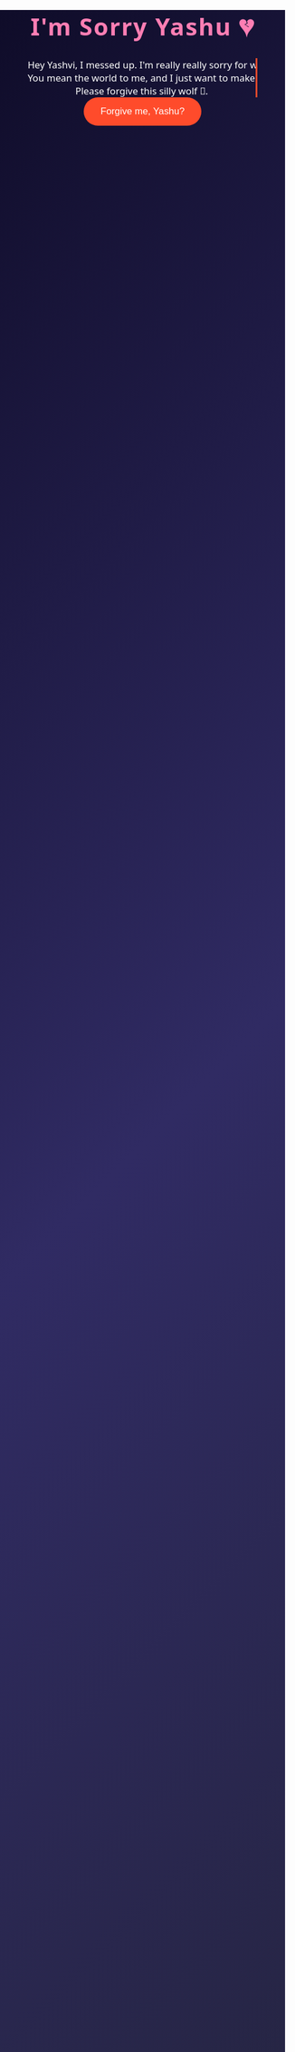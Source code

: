 <!DOCTYPE html>
<html lang="en">
<head>
  <meta charset="UTF-8">
  <meta name="viewport" content="width=device-width, initial-scale=1.0">
  <title>I'm Sorry Yashu 💔</title>
  <style>
    /* Overall body styling */
    body {
      margin: 0;
      padding: 0;
      font-family: 'Segoe UI', sans-serif;
      background: linear-gradient(135deg, #0f0c29, #302b63, #24243e);
      color: white;
      height: 100vh;
      overflow: hidden;
      text-align: center;
      position: relative;
    }

    /* Starry background animation */
    .stars {
      position: absolute;
      top: 0;
      left: 0;
      width: 100%;
      height: 100%;
      background: url('https://raw.githubusercontent.com/VincentGarreau/particles.js/master/demo/media/star.png') repeat;
      animation: moveStars 200s linear infinite;
      z-index: -1;
    }

    @keyframes moveStars {
      from {
        background-position: 0 0;
      }
      to {
        background-position: -10000px 5000px;
      }
    }

    /* Title and apology message styling */
    h1 {
      font-size: 3em;
      color: #ff7eb3;
      margin-top: 10vh;
      letter-spacing: 2px;
    }

    .message {
      font-size: 1.5em;
      color: #eee;
      margin: 2em 0;
      max-width: 700px;
      margin-left: auto;
      margin-right: auto;
    }

    /* Button styling */
    button {
      padding: 15px 30px;
      font-size: 1.2em;
      background-color: #ff4b2b;
      border: none;
      color: white;
      border-radius: 30px;
      cursor: pointer;
      transition: all 0.3s ease;
    }

    button:hover {
      background-color: #ff416c;
      transform: scale(1.1);
    }

    /* Typing effect for the apology */
    .typewriter {
      font-size: 1.2em;
      width: 80%;
      max-width: 600px;
      margin: 0 auto;
      border-right: 3px solid #ff4b2b;
      white-space: nowrap;
      overflow: hidden;
      animation: typing 4s steps(40) 1s forwards, blink 0.75s step-end infinite;
    }

    @keyframes typing {
      from {
        width: 0;
      }
      to {
        width: 100%;
      }
    }

    @keyframes blink {
      50% {
        border-color: transparent;
      }
    }

    /* Floating heart animation */
    .heart {
      position: absolute;
      width: 30px;
      height: 30px;
      background-color: pink;
      transform: rotate(45deg);
      animation: floatHeart 10s infinite;
      opacity: 0.8;
    }

    .heart::before, .heart::after {
      content: '';
      position: absolute;
      width: 20px;
      height: 20px;
      background-color: pink;
      border-radius: 50%;
    }

    .heart::before {
      top: -10px;
      left: 0;
    }

    .heart::after {
      left: -10px;
      top: 0;
    }

    @keyframes floatHeart {
      0% {
        transform: translateY(100vh) rotate(45deg);
        opacity: 0;
      }
      50% {
        opacity: 1;
      }
      100% {
        transform: translateY(-10vh) rotate(45deg);
        opacity: 0;
      }
    }
  </style>
</head>
<body>

  <!-- Starry Background -->
  <div class="stars"></div>

  <!-- Main Content -->
  <div>
    <h1>I'm Sorry Yashu 💔</h1>
    <p class="typewriter">
      Hey Yashvi, I messed up. I'm really really sorry for whatever hurt you.<br />
      You mean the world to me, and I just want to make things right again.<br />
      Please forgive this silly wolf 🐺.
    </p>
    <button onclick="alert('Yay! You forgave me 😭💘')">Forgive me, Yashu?</button>
  </div>

  <!-- Floating hearts -->
  <script>
    function createHeart() {
      const heart = document.createElement("div");
      heart.className = "heart";
      heart.style.left = Math.random() * 100 + "vw";
      heart.style.animationDuration = 5 + Math.random() * 5 + "s";
      document.body.appendChild(heart);
      setTimeout(() => {
        heart.remove();
      }, 10000);
    }
    setInterval(createHeart, 300);
  </script>
  
</body>
</html>
